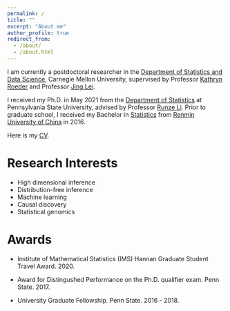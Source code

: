 ```yaml
---
permalink: /
title: ""
excerpt: "About me"
author_profile: true
redirect_from: 
  - /about/
  - /about.html
---
```




I am currently a postdoctoral researcher in the [Department of Statistics and Data Science](http://stat.cmu.edu/), Carnegie Mellon University, supervised by Professor [Kathryn Roeder](http://www.stat.cmu.edu/~roeder/) and Professor [Jing Lei](http://www.stat.cmu.edu/~jinglei/index.shtml).

I received my Ph.D. in May 2021 from the [Department of Statistics](https://science.psu.edu/stat) at Pennsylvania State University, advised by Professor [Runze Li](http://www.personal.psu.edu/ril4/). Prior to graduate school, I received my Bachelor in [Statistics](http://stat.ruc.edu.cn/) from [Renmin University of China](https://www.ruc.edu.cn/) in 2016.

Here is my [CV](https://www.dropbox.com/s/bypkbt07jiavf7y/ZhanruiResume.pdf?dl=0).


# Research Interests

- High dimensional inference
- Distribution-free inference
- Machine learning
- Causal discovery
- Statistical genomics

# Awards

- Institute of Mathematical Statistics (IMS) Hannan Graduate Student Travel Award. 2020.

- Award for Distingushed Performance on the Ph.D. qualifier exam. Penn State. 2017.

- University Graduate Fellowship. Penn State. 2016 - 2018.

